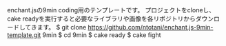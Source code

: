 enchant.jsの9min coding用のテンプレートです。
プロジェクトをcloneし、cake readyを実行すると必要なライブラリや画像を各リポジトリからダウンロードしてきます。
    $ git clone https://github.com/ntotani/enchant.js-9min-template.git 9min
    $ cd 9min
    $ cake ready
    $ cake fight
